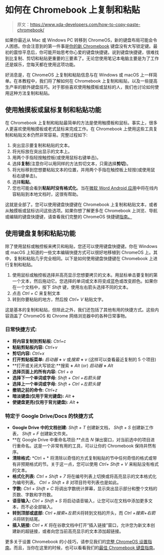 # 如何在 Chromebook 上复制和粘贴

> 原文：<https://www.xda-developers.com/how-to-copy-paste-chromebook/>

如果你最近从 Mac 或 Windows PC 转移到 ChromeOS，新的键盘布局可能会令人困惑。你会注意到的第一件事是[你的新 Chromebook](https://www.xda-developers.com/best-chromebooks/) 键盘没有大写锁定键。最初的震惊平息后，你可能开始思考你心爱的键盘快捷键。说到键盘快捷键，很难找到比复制、剪切和粘贴更重要的三要素了。无论您使用笔记本电脑主要是为了工作还是娱乐，您每天都在使用这项功能。

好消息是，在 ChromeOS 上复制和粘贴信息与在 Windows 或 macOS 上一样简单。在本教程中，我们将了解如何在 Chromebook 上复制和粘贴，以及一些提高生产率的额外键盘技巧。对于那些喜欢使用触摸板或鼠标的人，我们也讨论如何使用这种方法复制和粘贴。

## 使用触摸板或鼠标复制和粘贴功能

在 Chromebook 上复制和粘贴最简单的方法是使用触摸板和鼠标。事实上，很多人更喜欢使用触摸板或老式鼠标来完成工作。在 Chromebook 上使用这些工具复制和粘贴文本仍然非常容易。完整过程如下:

1.  突出显示要复制和粘贴的文本。
2.  将光标放在突出显示的文本上。
3.  用两个手指轻按触控板(或使用鼠标右键单击)。
4.  选择**复制**(注意你可以用同样的方法剪切文本，只需选择**剪切**)。
5.  将光标移到您想要粘贴文本的位置，并用两个手指在触控板上轻按(或使用鼠标右键单击)。
6.  选择**粘贴**。
7.  您也可能会看到**粘贴时没有格式化**。当在[微软 Word Android 应用](https://www.xda-developers.com/android-apps-chrome-os/)中将在线内容粘贴到本地文档时，这很有帮助。

这就是全部了。您可以使用键盘快捷键在 Chromebook 上复制和粘贴文本，或者从触摸板或鼠标访问这些选项。如果你想了解更多在 Chromebook 上浏览、导航或编辑的键盘快捷键，请查看我们完整的 ChromeOS 快捷键[指南。](https://www.xda-developers.com/chrome-os-keyboard-shortcuts/)

## 使用键盘复制和粘贴功能

除了使用鼠标或触控板来拷贝和粘贴，您还可以使用键盘快捷键。你在 Windows 或 macOS 上知道的一些文本编辑快捷方式可以很好地移植到 ChromeOS 上。其中，复制和粘贴几乎完全相同。以下是如何使用键盘快捷键在 Chromebook 上进行复制和粘贴。

1.  使用鼠标或触控板选择并高亮显示您想要拷贝的文本。用鼠标单击要复制的第一个文本，然后拖动它。您选择的单词或文本将变成蓝色或改变颜色。如果你在一个文档中，按下 *Shift* 键，使用左右箭头选择不同的文本。
2.  点击 *Ctrl + C* 来复制文本
3.  转到你要粘贴的地方，然后按 *Ctrl+ V* 粘贴文字。

这是基本的复制和粘贴，但除此之外，我们还包括了其他有用的快捷方式。这些内容涵盖了 ChromeOS 和 Chrome 网络浏览器中的各种日常事物。

### 日常快捷方式:

*   **将内容复制到剪贴板:** *Ctrl+c*
*   **粘贴剪贴板内容:** *Ctrl+v*
*   **剪切内容:** *Ctrl+x*
*   **打开剪贴板菜单:** *启动器* **+** *v* 或*搜索* **+** *v* (这样可以查看最近复制的 5 个项目)
*   **打开或关闭大写锁定:**搜索 **+** *Alt* (or) *启动器* **+** *Alt*
*   **选择页面上的所有内容:** *Ctrl + a*
*   **选择下一个单词或字母:** *Shift + Ctrl +右箭头键*
*   **选择上一个单词或字母:** *Shift + Ctrl +左箭头键*
*   **撤销之前的命令:** *Ctrl+z*
*   **暗淡键盘(仅用于背光键盘):** *Alt* **+**
*   **使键盘更亮(仅用于背光键盘):** *Alt* **+**

### 特定于 Google Drive/Docs 的快捷方式

*   **Google Drive 中的文档创建:** *Shift +* *T* 创建新文档， *Shift + S* 创建新工作表， *Shift + F* 创建新文件夹。
*   **在 Google Drive 中重命名项目:**点击 *N* 弹出窗口，对当前选中的项目进行重命名。这是一个非常有用的工具，可以让你的 Chromebook 保持井然有序。
*   **清除格式:** *Ctrl + \* 将清除以奇怪的方式复制粘贴的节中任何奇怪的格式或带有非预期格式的节。关于这一点，您可以使用 *Ctrl+ Shift + V* 来粘贴没有格式的文本。
*   **格式化列表:** *Ctrl + Shift + 7* 将在编号列表上切换或将高亮显示的文本格式化为编号列表。 *Ctrl + Shift + 8* 对项目符号列表也是如此。
*   **字数:** *Ctrl + Shift + C* 将调出字数统计屏幕，显示突出显示部分和整个文档的页数、字数和字符数。
*   **语音输入:** *Ctrl + Shift + S* 将启动语音输入，让您可以在文档中添加更多文本，而不必全部输入。
*   **转到顶部或底部:** *Ctrl +搜索+左箭头*将转到文档的开头，而 *Ctrl +搜索+右箭头*将转到结尾。
*   **插入链接:** *Ctrl + K* 将在谷歌文档中打开“插入链接”窗口，允许您为新文本创建新的超链接，或者向您当前高亮显示的文本添加超链接。

更多关于设置 Chromebook 的小技巧，请参见我们的[完整 ChromeOS 设置指南](https://www.xda-developers.com/chrome-os-settings-guide/)。而且，当你在这里的时候，也可以看看我们的[最佳 Chromebook 键盘指南](https://www.xda-developers.com/best-keyboards-chromebooks/)。